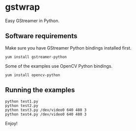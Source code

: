 gstwrap
=======

Easy GStreamer in Python.

Software requirements
---------------------

Make sure you have GStreamer Python bindings installed first.
```
yum install gstreamer-python
```
Some of the examples use OpenCV Python bindings.
```
yum install opencv-python
```

Running the examples
--------------------

```
python test1.py
python test2.py
python test3.py /dev/video0 640 480 3
python test4.py /dev/video0 640 480 3
```
 
Enjoy!
